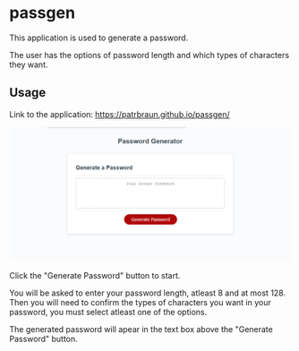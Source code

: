 # passgen

This application is used to generate a password.

The user has the options of password length and which types of characters they want.

## Usage

Link to the application: https://patrbraun.github.io/passgen/

![Passgen screenshot](assets\images\pass_gen_screenshot.PNG)

Click the "Generate Password" button to start.

You will be asked to enter your password length, atleast 8 and at most 128. Then you will need to confirm the types of characters you want in your password, you must select atleast one of the options.

The generated password will apear in the text box above the "Generate Password" button.
